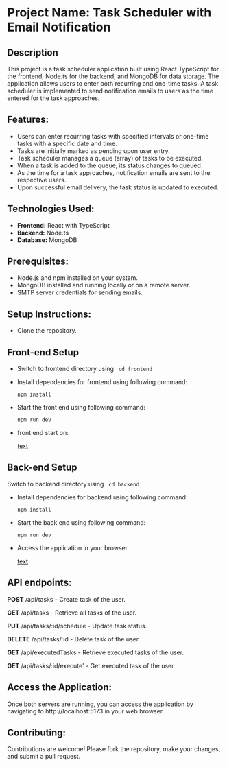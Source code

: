 # Project Name: Task Scheduler with Email Notification

## Description 

This project is a task scheduler application built using React TypeScript for the frontend, Node.ts for the backend, and MongoDB for data storage. The application allows users to enter both recurring and one-time tasks. A task scheduler is implemented to send notification emails to users as the time entered for the task approaches.

## Features:

* Users can enter recurring tasks with specified intervals or one-time tasks with a specific date and time.
* Tasks are initially marked as pending upon user entry.
* Task scheduler manages a queue (array) of tasks to be executed.
* When a task is added to the queue, its status changes to queued.
* As the time for a task approaches, notification emails are sent to the respective users.
* Upon successful email delivery, the task status is updated to executed.

## Technologies Used:

* **Frontend:** React with TypeScript
* **Backend:** Node.ts
* **Database:** MongoDB

## Prerequisites:

* Node.js and npm installed on your system.
* MongoDB installed and running locally or on a remote server.
* SMTP server credentials for sending emails.

## Setup Instructions:

* Clone the repository.

## Front-end Setup

* Switch to frontend directory using
    ``` cd frontend```

* Install dependencies for frontend using following command:

    ```npm install```

* Start the front end using following command:
 
    ```npm run dev```

* front end start on:
 
    [text](http://localhost:5173/)

## Back-end Setup

 Switch to backend directory using
    ``` cd backend```

* Install dependencies for backend using following command:

    ```npm install```

* Start the back end using following command:
 
    ```npm run dev```

* Access the application in your browser.
 
    [text](http://localhost:5000)

## API endpoints:

**POST** /api/tasks - Create task of the user.

**GET** /api/tasks - Retrieve all tasks of the user.

**PUT** /api/tasks/:id/schedule - Update task status.

**DELETE** /api/tasks/:id - Delete task of the user.

**GET** /api/executedTasks - Retrieve executed tasks of the user.

**GET** /api/tasks/:id/execute' - Get executed task of the user.


## Access the Application:
Once both servers are running, you can access the application by navigating to http://localhost:5173 in your web browser.

## Contributing:
Contributions are welcome! Please fork the repository, make your changes, and submit a pull request.
